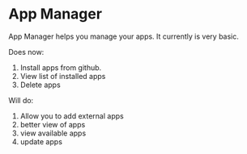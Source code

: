 # App Manager

App Manager helps you manage your apps.  It currently is very basic.

Does now:
1. Install apps from github.
2. View list of installed apps
3. Delete apps

Will do:
1. Allow you to add external apps
2. better view of apps
3. view available apps
4. update apps

